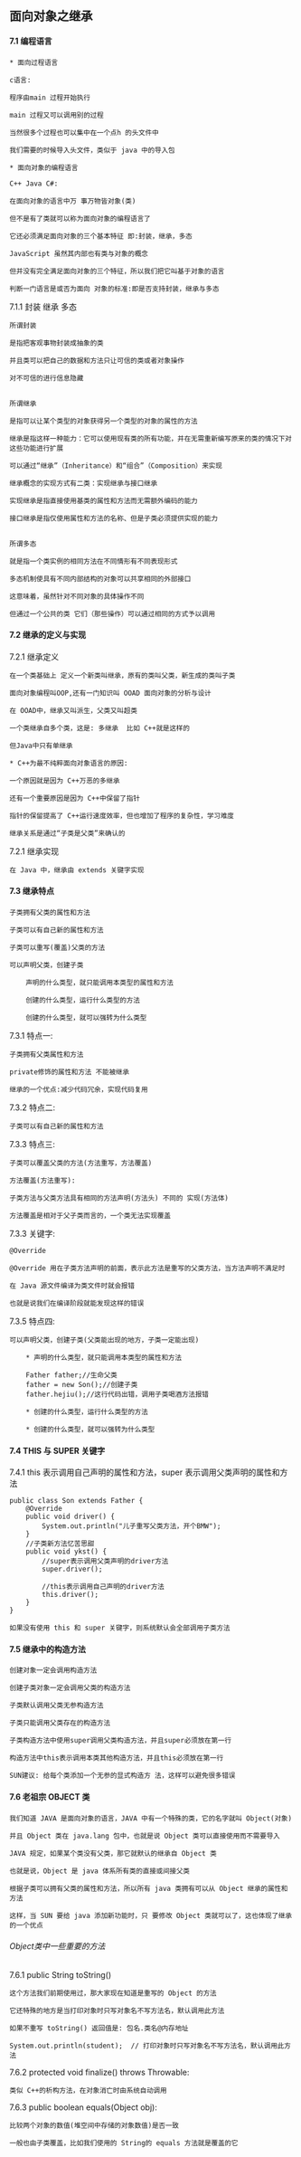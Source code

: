 ## 面向对象之继承

#### 7.1 编程语言
	* 面向过程语言
	
	c语言: 
	
	程序由main 过程开始执行
	
	main 过程又可以调用别的过程
	
	当然很多个过程也可以集中在一个点h 的头文件中
	
	我们需要的时候导入头文件，类似于 java 中的导入包
	
	* 面向对象的编程语言
	
	C++ Java C#:
	 
	在面向对象的语言中万 事万物皆对象(类)
	 
	但不是有了类就可以称为面向对象的编程语言了
	
	它还必须满足面向对象的三个基本特征 即:封装，继承，多态
	
	JavaScript 虽然其内部也有类与对象的概念
	 
	但并没有完全满足面向对象的三个特征，所以我们把它叫基于对象的语言
	 
	判断一门语言是或否为面向 对象的标准:即是否支持封装，继承与多态
	

7.1.1 封装 继承  多态

	所谓封装 
	
	是指把客观事物封装成抽象的类
	
	并且类可以把自己的数据和方法只让可信的类或者对象操作
	
	对不可信的进行信息隐藏
	
	
	所谓继承 
	
	是指可以让某个类型的对象获得另一个类型的对象的属性的方法
	
	继承是指这样一种能力：它可以使用现有类的所有功能，并在无需重新编写原来的类的情况下对这些功能进行扩展
	
	可以通过“继承”（Inheritance）和“组合”（Composition）来实现
	
	继承概念的实现方式有二类：实现继承与接口继承
	
	实现继承是指直接使用基类的属性和方法而无需额外编码的能力
	
	接口继承是指仅使用属性和方法的名称、但是子类必须提供实现的能力
	
	
	所谓多态
	
	就是指一个类实例的相同方法在不同情形有不同表现形式
	
	多态机制使具有不同内部结构的对象可以共享相同的外部接口
	
	这意味着，虽然针对不同对象的具体操作不同
	
	但通过一个公共的类 它们（那些操作）可以通过相同的方式予以调用
	
#### 7.2 继承的定义与实现

7.2.1 继承定义
	
	在一个类基础上 定义一个新类叫继承，原有的类叫父类，新生成的类叫子类
	
	面向对象编程叫OOP,还有一门知识叫 OOAD 面向对象的分析与设计
	
	在 OOAD中，继承又叫派生，父类又叫超类
	
	一个类继承自多个类，这是: 多继承  比如 C++就是这样的
	
	但Java中只有单继承
	
	* C++为最不纯粹面向对象语言的原因:
	
	一个原因就是因为 C++万恶的多继承
	
	还有一个重要原因是因为 C++中保留了指针
	
	指针的保留提高了 C++运行速度效率，但也增加了程序的复杂性，学习难度
	
	继承关系是通过“子类是父类”来确认的
	
7.2.1 继承实现

	在 Java 中，继承由 extends 关键字实现
	
#### 7.3 继承特点

	子类拥有父类的属性和方法
	
	子类可以有自己新的属性和方法
	
	子类可以重写(覆盖)父类的方法
	
	可以声明父类，创建子类
	
		声明的什么类型，就只能调用本类型的属性和方法
		
		创建的什么类型，运行什么类型的方法
		
		创建的什么类型，就可以强转为什么类型
		
7.3.1 特点一:
	
	子类拥有父类属性和方法
	
	private修饰的属性和方法 不能被继承
	
	继承的一个优点:减少代码冗余，实现代码复用
	
7.3.2 特点二:
	
	子类可以有自己新的属性和方法	
	
7.3.3 特点三:
	
	子类可以覆盖父类的方法(方法重写，方法覆盖)
	
	方法覆盖(方法重写):
	
	子类方法与父类方法具有相同的方法声明(方法头) 不同的 实现(方法体)
	
	方法覆盖是相对于父子类而言的，一个类无法实现覆盖
	
7.3.3 关键字:
	
	@Override
	
	@Override 用在子类方法声明的前面，表示此方法是重写的父类方法，当方法声明不满足时
	
	在 Java 源文件编译为类文件时就会报错
	
	也就是说我们在编译阶段就能发现这样的错误
	
7.3.5 特点四:
	
	可以声明父类，创建子类(父类能出现的地方，子类一定能出现)
	
		* 声明的什么类型，就只能调用本类型的属性和方法

		Father father;//生命父类
		father = new Son();//创建子类 
		father.hejiu();//这行代码出错，调用子类喝酒方法报错
		
		* 创建的什么类型，运行什么类型的方法
		
		* 创建的什么类型，就可以强转为什么类型
		
#### 7.4 THIS 与 SUPER 关键字

7.4.1 this 表示调用自己声明的属性和方法，super 表示调用父类声明的属性和方法
	
	public class Son extends Father { 
		@Override
		public void driver() { 
			System.out.println("儿子重写父类方法，开个BMW");
		}
		//子类新方法忆苦思甜
		public void ykst() { 
			//super表示调用父类声明的driver方法 
			super.driver(); 
			
			//this表示调用自己声明的driver方法 
			this.driver();
		} 
	}
	
	如果没有使用 this 和 super 关键字，则系统默认会全部调用子类方法
	
#### 7.5 继承中的构造方法

	创建对象一定会调用构造方法
	
	创建子类对象一定会调用父类的构造方法
	
	子类默认调用父类无参构造方法
	
	子类只能调用父类存在的构造方法
	
	子类构造方法中使用super调用父类构造方法，并且super必须放在第一行 
	
	构造方法中this表示调用本类其他构造方法，并且this必须放在第一行

	SUN建议: 给每个类添加一个无参的显式构造方 法，这样可以避免很多错误
	
	
#### 7.6 老祖宗 OBJECT 类
	
	我们知道 JAVA 是面向对象的语言，JAVA 中有一个特殊的类，它的名字就叫 Object(对象)
	
	并且 Object 类在 java.lang 包中，也就是说 Object 类可以直接使用而不需要导入
	
	JAVA 规定，如果某个类没有父类，那它就默认的继承自 Object 类
	
	也就是说，Object 是 java 体系所有类的直接或间接父类
	
	根据子类可以拥有父类的属性和方法，所以所有 java 类拥有可以从 Object 继承的属性和方法
	
	这样，当 SUN 要给 java 添加新功能时，只 要修改 Object 类就可以了，这也体现了继承的一个优点
	
	
###### Object类中一些重要的方法

7.6.1  public String toString()
	
	这个方法我们前期使用过，那大家现在知道是重写的 Object 的方法
	
	它还特殊的地方是当打印对象时只写对象名不写方法名，默认调用此方法
	
	如果不重写 toString() 返回值是: 包名.类名@内存地址
	
	System.out.println(student);  // 打印对象时只写对象名不写方法名，默认调用此方法
	
	
7.6.2  protected void finalize() throws Throwable:

	类似 C++的析构方法，在对象消亡时由系统自动调用
	
7.6.3  public boolean equals(Object obj):
	
	比较两个对象的数值(堆空间中存储的对象数值)是否一致
	
	一般也由子类覆盖，比如我们使用的 String的 equals 方法就是覆盖的它
	
	
	
	
	
	
	
	
	
	
	
	
	
	
	
	
	
	
	
	
	
	
	
	







